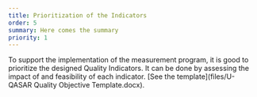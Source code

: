 ```yaml
---
title: Prioritization of the Indicators
order: 5
summary: Here comes the summary
priority: 1
---
```

To support the implementation of the measurement program, it is good to prioritize the designed Quality Indicators. It can be done by assessing the impact of and feasibility of each indicator. [See the template](files/U-QASAR Quality Objective Template.docx).
